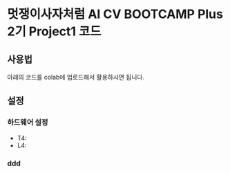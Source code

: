 # 멋쟁이사자처럼 AI CV BOOTCAMP Plus 2기 Project1 코드

## 사용법

아래의 코드를 colab에 업로드해서 활용하시면 됩니다.

## 설정

### 하드웨어 설정

* T4:
* L4:

### ddd
